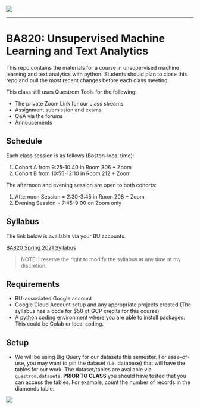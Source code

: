 ![](https://touchmba.com/wp-content/uploads/2017/12/BU-Questrom.png)

---

# BA820: Unsupervised Machine Learning and Text Analytics

This repo contains the materials for a course in unsupervised machine learning and text analytics with python.  Students should plan to close this repo and pull the most recent changes before each class meeting.

This class still uses Questrom Tools for the following:

- The private Zoom Link for our class streams
- Assignment submission and exams
- Q&A via the forums
- Annoucements


## Schedule

Each class session is as follows (Boston-local time):

1. Cohort A from 9:25-10:40 in Room 306 + Zoom
2. Cohort B from 10:55-12:10 in Room 212 + Zoom

The afternoon and evening session are open to both cohorts:

1. Afternoon Session = 2:30-3:45 in Room 208 + Zoom
2. Evening Session = 7:45-9:00 on Zoom only

## Syllabus

The link below is available via your BU accounts.

[BA820 Spring 2021 Syllabus](https://docs.google.com/document/d/1qt2xloBW-8pScSKR7VyeuztvdAhYXli0xIdNKWfVo9w/edit?usp=sharing)

> NOTE: I reserve the right to modify the syllabus at any time at my discretion.


## Requirements

- BU-associated Google account
- Google Cloud Account setup and any appropriate projects created (The syllabus has a code for $50 of GCP credits for this course)
- A python coding environment where you are able to install packages.  This could be Colab or local coding.

## Setup

- We will be using Big Query for our datasets this semester.  For ease-of-use, you may want to pin the dataset (i.e. database) that will have the tables for our work.  The dataset/tables are available via `questrom.datasets`.  __PRIOR TO CLASS__ you should have tested that you can access the tables.  For example, count the number of records in the diamonds table.

![](https://snipboard.io/AWQhwE.jpg)

